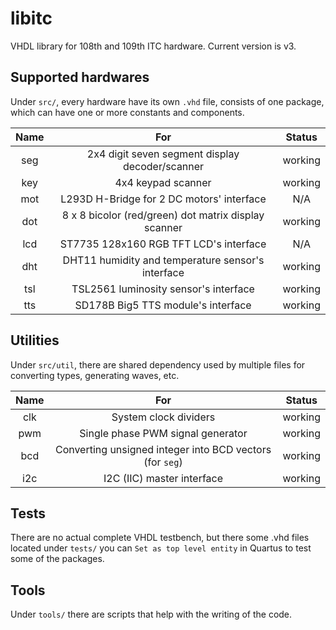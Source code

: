 # libitc

VHDL library for 108th and 109th ITC hardware. Current version is v3.

## Supported hardwares

Under `src/`, every hardware have its own `.vhd` file, consists of one package, which can have one or more constants and components.

| Name  |                         For                          | Status  |
| :---: | :--------------------------------------------------: | :-----: |
|  seg  |   2x4 digit seven segment display decoder/scanner    | working |
|  key  |                  4x4 keypad scanner                  | working |
|  mot  |      L293D H-Bridge for 2 DC motors' interface       |   N/A   |
|  dot  | 8 x 8 bicolor (red/green) dot matrix display scanner | working |
|  lcd  |        ST7735 128x160 RGB TFT LCD's interface        |   N/A   |
|  dht  |  DHT11 humidity and temperature sensor's interface   | working |
|  tsl  |        TSL2561 luminosity sensor's interface         | working |
|  tts  |          SD178B Big5 TTS module's interface          | working |

## Utilities

Under `src/util`, there are shared dependency used by multiple files for converting types, generating waves, etc.

| Name  |                           For                            | Status  |
| :---: | :------------------------------------------------------: | :-----: |
|  clk  |                  System clock dividers                   | working |
|  pwm  |            Single phase PWM signal generator             | working |
|  bcd  | Converting unsigned integer into BCD vectors (for `seg`) | working |
|  i2c  |                I2C (IIC) master interface                | working |

## Tests

There are no actual complete VHDL testbench, but there some .vhd files located under `tests/` you can `Set as top level entity` in Quartus to test some of the packages.

## Tools

Under `tools/` there are scripts that help with the writing of the code.

